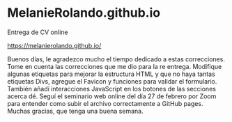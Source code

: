 # MelanieRolando.github.io
Entrega de CV online

https://melanierolando.github.io/

Buenos días, le agradezco mucho el tiempo dedicado a estas correcciones.
Tome en cuenta las correcciones que me dio para la re entrega. Modifique algunas etiquetas para mejorar la estructura HTML y que no haya tantas etiquetas Divs, agregue el Favicon y funciones para validar el formulario. También añadí interacciones JavaScript en los botones de las secciones acerca dé.
Seguí el seminario web online del día 27 de febrero por Zoom para entender como subir el archivo correctamente a GitHub pages.
Muchas gracias, que tenga una buena semana.
